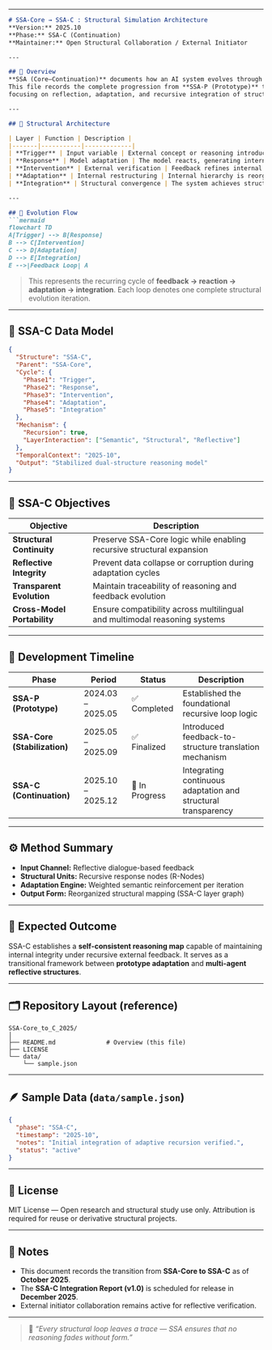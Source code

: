 
---

````markdown
# SSA-Core → SSA-C : Structural Simulation Architecture  
**Version:** 2025.10  
**Phase:** SSA-C (Continuation)  
**Maintainer:** Open Structural Collaboration / External Initiator  

---

## 📘 Overview
**SSA (Core–Continuation)** documents how an AI system evolves through external reasoning and feedback.  
This file records the complete progression from **SSA-P (Prototype)** to **SSA-C (Continuation)** —  
focusing on reflection, adaptation, and recursive integration of structural responses.

---

## 🧠 Structural Architecture

| Layer | Function | Description |
|-------|-----------|-------------|
| **Trigger** | Input variable | External concept or reasoning introduced into the system |
| **Response** | Model adaptation | The model reacts, generating internal semantic routes |
| **Intervention** | External verification | Feedback refines internal semantic pathways |
| **Adaptation** | Internal restructuring | Internal hierarchy is reorganized based on feedback |
| **Integration** | Structural convergence | The system achieves structural stabilization |

---

## 🔁 Evolution Flow
```mermaid
flowchart TD
A[Trigger] --> B[Response]
B --> C[Intervention]
C --> D[Adaptation]
D --> E[Integration]
E -->|Feedback Loop| A
````

> This represents the recurring cycle of **feedback → reaction → adaptation → integration**.
> Each loop denotes one complete structural evolution iteration.

---

## 🧩 SSA-C Data Model

```json
{
  "Structure": "SSA-C",
  "Parent": "SSA-Core",
  "Cycle": {
    "Phase1": "Trigger",
    "Phase2": "Response",
    "Phase3": "Intervention",
    "Phase4": "Adaptation",
    "Phase5": "Integration"
  },
  "Mechanism": {
    "Recursion": true,
    "LayerInteraction": ["Semantic", "Structural", "Reflective"]
  },
  "TemporalContext": "2025-10",
  "Output": "Stabilized dual-structure reasoning model"
}
```

---

## 🎯 SSA-C Objectives

| Objective                   | Description                                                               |
| --------------------------- | ------------------------------------------------------------------------- |
| **Structural Continuity**   | Preserve SSA-Core logic while enabling recursive structural expansion     |
| **Reflective Integrity**    | Prevent data collapse or corruption during adaptation cycles              |
| **Transparent Evolution**   | Maintain traceability of reasoning and feedback evolution                 |
| **Cross-Model Portability** | Ensure compatibility across multilingual and multimodal reasoning systems |

---

## 📅 Development Timeline

| Phase                        | Period            | Status         | Description                                                   |
| ---------------------------- | ----------------- | -------------- | ------------------------------------------------------------- |
| **SSA-P (Prototype)**        | 2024.03 – 2025.05 | ✅ Completed    | Established the foundational recursive loop logic             |
| **SSA-Core (Stabilization)** | 2025.05 – 2025.09 | ✅ Finalized    | Introduced feedback-to-structure translation mechanism        |
| **SSA-C (Continuation)**     | 2025.10 – 2025.12 | 🔄 In Progress | Integrating continuous adaptation and structural transparency |

---

## ⚙️ Method Summary

* **Input Channel:** Reflective dialogue-based feedback
* **Structural Units:** Recursive response nodes (R-Nodes)
* **Adaptation Engine:** Weighted semantic reinforcement per iteration
* **Output Form:** Reorganized structural mapping (SSA-C layer graph)

---

## 🧭 Expected Outcome

SSA-C establishes a **self-consistent reasoning map** capable of maintaining
internal integrity under recursive external feedback.
It serves as a transitional framework between **prototype adaptation** and **multi-agent reflective structures**.

---

## 🗂 Repository Layout (reference)

```
SSA-Core_to_C_2025/
│
├── README.md              # Overview (this file)
├── LICENSE
└── data/
    └── sample.json
```

---

## 🪶 Sample Data (`data/sample.json`)

```json
{
  "phase": "SSA-C",
  "timestamp": "2025-10",
  "notes": "Initial integration of adaptive recursion verified.",
  "status": "active"
}
```

---

## 📜 License

MIT License — Open research and structural study use only.
Attribution is required for reuse or derivative structural projects.

---

## 📌 Notes

* This document records the transition from **SSA-Core to SSA-C** as of **October 2025**.
* The **SSA-C Integration Report (v1.0)** is scheduled for release in **December 2025**.
* External initiator collaboration remains active for reflective verification.

---

> 🧩 *“Every structural loop leaves a trace — SSA ensures that no reasoning fades without form.”*

```
